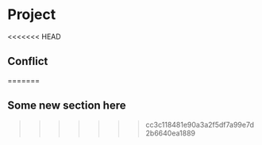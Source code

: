 # Project
<<<<<<< HEAD
## Conflict
=======
## Some new section here
>>>>>>> cc3c118481e90a3a2f5df7a99e7d2b6640ea1889
